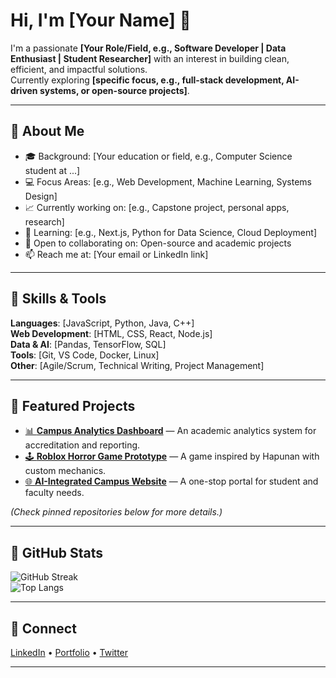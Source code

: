 # Hi, I'm [Your Name] 👋

I'm a passionate **[Your Role/Field, e.g., Software Developer | Data Enthusiast | Student Researcher]** with an interest in building clean, efficient, and impactful solutions.  
Currently exploring **[specific focus, e.g., full-stack development, AI-driven systems, or open-source projects]**.

---

## 🔹 About Me
- 🎓 Background: [Your education or field, e.g., Computer Science student at ...]
- 💻 Focus Areas: [e.g., Web Development, Machine Learning, Systems Design]
- 📈 Currently working on: [e.g., Capstone project, personal apps, research]
- 🌱 Learning: [e.g., Next.js, Python for Data Science, Cloud Deployment]
- 🤝 Open to collaborating on: Open-source and academic projects
- 📫 Reach me at: [Your email or LinkedIn link]

---

## 🔹 Skills & Tools
**Languages**: [JavaScript, Python, Java, C++]  
**Web Development**: [HTML, CSS, React, Node.js]  
**Data & AI**: [Pandas, TensorFlow, SQL]  
**Tools**: [Git, VS Code, Docker, Linux]  
**Other**: [Agile/Scrum, Technical Writing, Project Management]

---

## 🔹 Featured Projects
- [📊 **Campus Analytics Dashboard**](#) — An academic analytics system for accreditation and reporting.
- [🕹️ **Roblox Horror Game Prototype**](#) — A game inspired by Hapunan with custom mechanics.
- [🌐 **AI-Integrated Campus Website**](#) — A one-stop portal for student and faculty needs.

*(Check pinned repositories below for more details.)*

---

## 🔹 GitHub Stats
![GitHub Streak](https://streak-stats.demolab.com?user=YourUsername&theme=default)  
![Top Langs](https://github-readme-stats.vercel.app/api/top-langs/?username=YourUsername&layout=compact)

---

## 🔹 Connect
[LinkedIn](#) • [Portfolio](#) • [Twitter](#)

---
